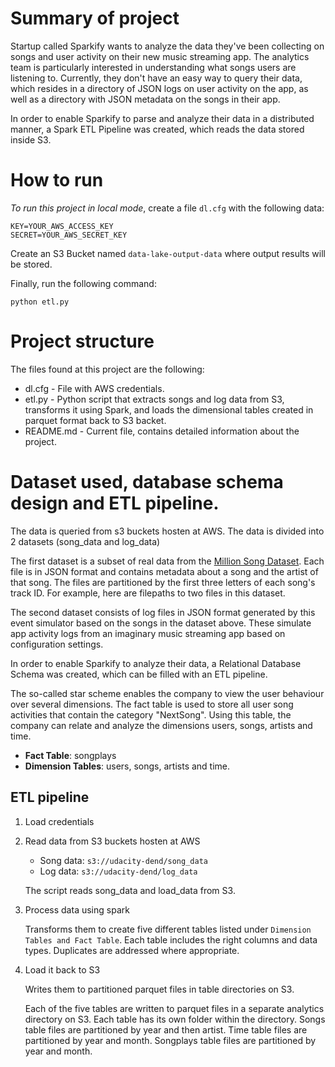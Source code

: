 # Summary of project

Startup called Sparkify wants to analyze the data they've been collecting on songs and user activity on their new music streaming app. The analytics team is particularly interested in understanding what songs users are listening to. Currently, they don't have an easy way to query their data, which resides in a directory of JSON logs on user activity on the app, as well as a directory with JSON metadata on the songs in their app.

In order to enable Sparkify to parse and analyze their data in a distributed manner, a Spark ETL Pipeline was created, which reads the data stored inside S3.

# How to run

*To run this project in local mode*, create a file `dl.cfg`  with the following data:

```
KEY=YOUR_AWS_ACCESS_KEY
SECRET=YOUR_AWS_SECRET_KEY
```

Create an S3 Bucket named `data-lake-output-data` where output results will be stored.

Finally, run the following command:

`python etl.py`

# Project structure

The files found at this project are the following:

- dl.cfg - File with AWS credentials.
- etl.py - Python script that extracts songs and log data from S3, transforms it using Spark, and loads the dimensional tables created in parquet format back to S3 backet.
- README.md - Current file, contains detailed information about the project.


# Dataset used, database schema design and ETL pipeline.

The data  is queried from s3 buckets hosten at AWS. The data is divided into 2 datasets (song_data and log_data)

The first dataset is a subset of real data from the [Million Song Dataset](http://millionsongdataset.com/). Each file is in JSON format and contains metadata about a song and the artist of that song. The files are partitioned by the first three letters of each song's track ID. For example, here are filepaths to two files in this dataset.

The second dataset consists of log files in JSON format generated by this event simulator based on the songs in the dataset above. These simulate app activity logs from an imaginary music streaming app based on configuration settings.

In order to enable Sparkify to analyze their data, a Relational Database Schema was created, which can be filled with an ETL pipeline.

The so-called star scheme enables the company to view the user behaviour over several dimensions.
The fact table is used to store all user song activities that contain the category "NextSong". Using this table, the company can relate and analyze the dimensions users, songs, artists and time.

* **Fact Table**: songplays
* **Dimension Tables**: users, songs, artists and time.

## ETL pipeline

1. Load credentials
2. Read data from S3 buckets hosten at AWS
    - Song data: `s3://udacity-dend/song_data`
    - Log data: `s3://udacity-dend/log_data`

    The script reads song_data and load_data from S3.

3. Process data using spark

    Transforms them to create five different tables listed under `Dimension Tables and Fact Table`.
    Each table includes the right columns and data types. Duplicates are addressed where appropriate.

4. Load it back to S3

    Writes them to partitioned parquet files in table directories on S3.

    Each of the five tables are written to parquet files in a separate analytics directory on S3. Each table has its own folder within the directory. Songs table files are partitioned by year and then artist. Time table files are partitioned by year and month. Songplays table files are partitioned by year and month.


